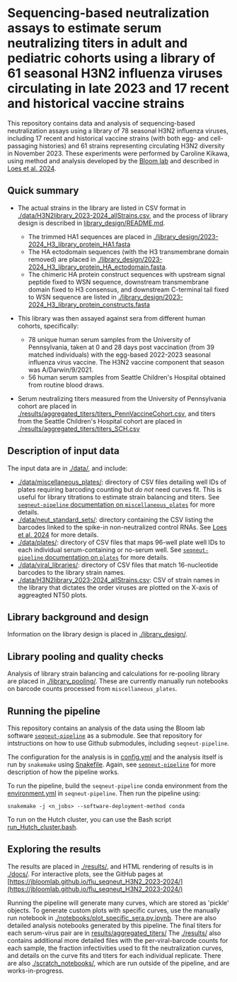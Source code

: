 # Sequencing-based neutralization assays to estimate serum neutralizing titers in adult and pediatric cohorts using a library of 61 seasonal H3N2 influenza viruses circulating in late 2023 and 17 recent and historical vaccine strains 
This repository contains data and analysis of sequencing-based neutralization assays using a library of 78 seasonal H3N2 influenza viruses, including 17 recent and historical vaccine strains (with both egg- and cell-passaging histories) and 61 strains representing circulating H3N2 diversity in November 2023. 
These experiments were performed by Caroline Kikawa, using method and analysis developed by the [Bloom lab](https://jbloomlab.github.io/) and described in [Loes et al. 2024](https://www.ncbi.nlm.nih.gov/pmc/articles/PMC10942427/).

## Quick summary
* The actual strains in the library are listed in CSV format in [./data/H3N2library_2023-2024_allStrains.csv](./data/H3N2library_2023-2024_allStrains.csv), and the process of library design is described in [library_design/README.md](library_design/README.md).
    * The trimmed HA1 sequences are placed in [./library_design/2023-2024_H3_library_protein_HA1.fasta](./library_design/2023-2024_H3_library_protein_HA1.fasta)
    * The HA ectodomain sequences (with the H3 transmembrane domain removed) are placed in [./library_design/2023-2024_H3_library_protein_HA_ectodomain.fasta](./library_design/2023-2024_H3_library_protein_HA_ectodomain.fasta).
    * The chimeric HA protein construct sequences with upstream signal peptide fixed to WSN sequence, downstream transmembrane domain fixed to H3 consensus, and downstream C-terminal tail fixed to WSN sequence are listed in [./library_design/2023-2024_H3_library_protein_constructs.fasta](./library_design/2023-2024_H3_library_protein_constructs.fasta)

* This library was then assayed against sera from different human cohorts, specifically:
    * 78 unique human serum samples from the University of Pennsylvania, taken at 0 and 28 days post vaccination (from 39 matched individuals) with the egg-based 2022-2023 seasonal influenza virus vaccine. The H3N2 vaccine component that season was A/Darwin/9/2021.
    * 56 human serum samples from Seattle Children's Hospital obtained from routine blood draws.

* Serum neutralizing titers measured from the University of Pennsylvania cohort are placed in [./results/aggregated_titers/titers_PennVaccineCohort.csv](./results/aggregated_titers/titers_PennVaccineCohort.csv), and titers from the Seattle Children's Hospital cohort are placed in [./results/aggregated_titers/titers_SCH.csv](./results/aggregated_titers/titers_SCH.csv)

## Description of input data
The input data are in [./data/](data), and include:
* [./data/miscellaneous_plates/](./data/miscellaneous_plates/): directory of CSV files detailing well IDs of plates requiring barcoding counting but *do not* need curves fit. This is useful for library titrations to estimate strain balancing and titers. See [`seqneut-pipeline` documentation on `miscellaneous_plates`](https://github.com/jbloomlab/seqneut-pipeline/tree/87580b7425494a4b8277749f9aa220ace3fe1541?tab=readme-ov-file#miscellaneous_plates) for more details. 
* [./data/neut_standard_sets/](./data/neut_standard_sets/): directory containing the CSV listing the barcodes linked to the spike-in non-neutralized control RNAs. See [Loes et al. 2024](https://www.ncbi.nlm.nih.gov/pmc/articles/PMC10942427/) for more details. 
* [./data/plates/](./data/plates/): directory of CSV files that maps 96-well plate well IDs to each individual serum-containing or no-serum well. See [`seqneut-pipeline` documentation on `plates`](https://github.com/jbloomlab/seqneut-pipeline/tree/87580b7425494a4b8277749f9aa220ace3fe1541?tab=readme-ov-file#plates) for more details.
* [./data/viral_libraries/](./data/viral_libraries/): directory of CSV files that match 16-nucleotide barcodes to the library strain names.
* [./data/H3N2library_2023-2024_allStrains.csv](./data/H3N2library_2023-2024_allStrains.csv): CSV of strain names in the library that dictates the order viruses are plotted on the X-axis of aggreagted NT50 plots. 

## Library background and design
Information on the library design is placed in [./library_design/](library_design).

## Library pooling and quality checks
Analysis of library strain balancing and calculations for re-pooling library are placed in [./library_pooling/](library_pooling). These are currently manually run notebooks on barcode counts processed from `miscellaneous_plates`.

## Running the pipeline
This repository contains an analysis of the data using the Bloom lab software [`seqneut-pipeline`](https://github.com/jbloomlab/seqneut-pipeline) as a submodule. See that repository for intstructions on how to use Github submodules, including `seqneut-pipeline`. 

The configuration for the analysis is in [config.yml](config.yml) and the analysis itself is run by `snakemake` using [Snakefile](Snakefile).
Again, see [`seqneut-pipeline`](https://github.com/jbloomlab/seqneut-pipeline) for more description of how the pipeline works.

To run the pipeline, build the `seqneut-pipeline` conda environment from the [environment.yml](https://github.com/jbloomlab/seqneut-pipeline/blob/main/environment.yml) in `seqneut-pipeline`.
Then run the pipeline using:

    snakemake -j <n_jobs> --software-deployment-method conda

To run on the Hutch cluster, you can use the Bash script [run_Hutch_cluster.bash](run_Hutch_cluster.bash).

## Exploring the results
The results are placed in [./results/](results), and HTML rendering of results is in [./docs/](docs). For interactive plots, see the GitHub pages at [https://jbloomlab.github.io/flu_seqneut_H3N2_2023-2024/](https://jbloomlab.github.io/flu_seqneut_H3N2_2023-2024/)

Running the pipeline will generate many curves, which are stored as 'pickle' objects. To generate custom plots with specific curves, use the manually run notebook in [./notebooks/plot_specific_sera.py.ipynb](./notebooks/plot_specific_sera.py.ipynb). 
There are also detailed analysis notebooks generated by this pipeline. The final titers for each serum-virus pair are in [results/aggregated_titers/](results/aggregated_titers/)
The [./results/](results) also contains additional more detailed files with the per-viral-barcode counts for each sample, the fraction infectivities used to fit the neutralization curves, and details on the curve fits and titers for each individual replicate.
There are also [./scratch_notebooks/](scratch_notebooks), which are run outside of the pipeline, and are works-in-progress. 